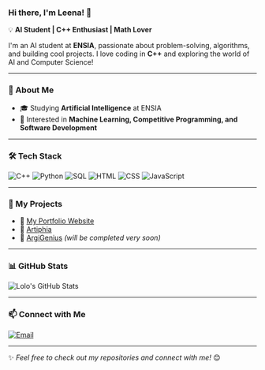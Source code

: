 ### Hi there, I'm Leena! 👋

💡 **AI Student | C++ Enthusiast | Math Lover**

I'm an AI student at **ENSIA**, passionate about problem-solving, algorithms, and building cool projects. I love coding in **C++** and exploring the world of AI and Computer Science!

---

### 🚀 About Me
- 🎓 Studying **Artificial Intelligence** at ENSIA
- 🔬 Interested in **Machine Learning, Competitive Programming, and Software Development**

---

### 🛠️ Tech Stack

![C++](https://img.shields.io/badge/C++-00599C?style=for-the-badge&logo=cplusplus&logoColor=white)
![Python](https://img.shields.io/badge/Python-3776AB?style=for-the-badge&logo=python&logoColor=white)
![SQL](https://img.shields.io/badge/SQL-4479A1?style=for-the-badge&logo=postgresql&logoColor=white)
![HTML](https://img.shields.io/badge/HTML-E34F26?style=for-the-badge&logo=html5&logoColor=white)
![CSS](https://img.shields.io/badge/CSS-1572B6?style=for-the-badge&logo=css3&logoColor=white)
![JavaScript](https://img.shields.io/badge/JavaScript-F7DF1E?style=for-the-badge&logo=javascript&logoColor=black)

---

### 📌 My Projects
- 🔹 [My Portfolio Website]([#](https://github.com/lolo-ikh/portfolio)) 
- 🔹 [Artiphia](https://github.com/ENSIA-AI/Art-phia)
- 🔹 [ArgiGenius](https://github.com/ayaaa321/AI-project) *(will be completed very soon)*

---

### 📊 GitHub Stats
![Lolo's GitHub Stats](https://github-readme-stats.vercel.app/api?username=your-github-username&show_icons=true&theme=tokyonight)

---

### 📫 Connect with Me
[![Email](https://img.shields.io/badge/Email-D14836?style=for-the-badge&logo=gmail&logoColor=white)](leena.ikhlef@ensia.edu.dz)

---

✨ _Feel free to check out my repositories and connect with me!_ 😊
